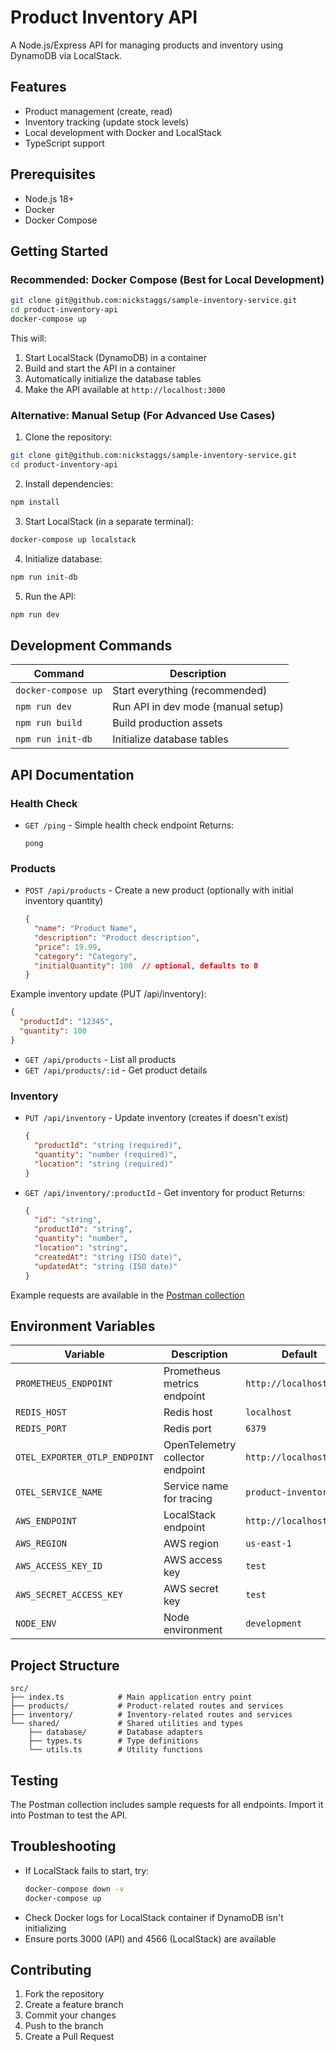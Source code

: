 # Product Inventory API

A Node.js/Express API for managing products and inventory using DynamoDB via LocalStack.

## Features

- Product management (create, read)
- Inventory tracking (update stock levels)
- Local development with Docker and LocalStack
- TypeScript support

## Prerequisites

- Node.js 18+
- Docker
- Docker Compose

## Getting Started

### Recommended: Docker Compose (Best for Local Development)
```bash
git clone git@github.com:nickstaggs/sample-inventory-service.git
cd product-inventory-api
docker-compose up
```

This will:
1. Start LocalStack (DynamoDB) in a container
2. Build and start the API in a container
3. Automatically initialize the database tables
4. Make the API available at `http://localhost:3000`

### Alternative: Manual Setup (For Advanced Use Cases)
1. Clone the repository:
```bash
git clone git@github.com:nickstaggs/sample-inventory-service.git
cd product-inventory-api
```

2. Install dependencies:
```bash
npm install
```

3. Start LocalStack (in a separate terminal):
```bash
docker-compose up localstack
```

4. Initialize database:
```bash
npm run init-db
```

5. Run the API:
```bash
npm run dev
```

## Development Commands

| Command | Description |
|---------|-------------|
| `docker-compose up` | Start everything (recommended) |
| `npm run dev` | Run API in dev mode (manual setup) |
| `npm run build` | Build production assets |
| `npm run init-db` | Initialize database tables |

## API Documentation

### Health Check
- `GET /ping` - Simple health check endpoint
  Returns:
  ```text
  pong
  ```

### Products
- `POST /api/products` - Create a new product (optionally with initial inventory quantity)
  ```json
  {
    "name": "Product Name",
    "description": "Product description",
    "price": 19.99,
    "category": "Category",
    "initialQuantity": 100  // optional, defaults to 0
  }
  ```
  
Example inventory update (PUT /api/inventory):
```json
{
  "productId": "12345", 
  "quantity": 100
}
```
- `GET /api/products` - List all products
- `GET /api/products/:id` - Get product details

### Inventory
- `PUT /api/inventory` - Update inventory (creates if doesn't exist)
  ```json
  {
    "productId": "string (required)",
    "quantity": "number (required)",
    "location": "string (required)"
  }
  ```
- `GET /api/inventory/:productId` - Get inventory for product
  Returns:
  ```json
  {
    "id": "string",
    "productId": "string",
    "quantity": "number",
    "location": "string",
    "createdAt": "string (ISO date)",
    "updatedAt": "string (ISO date)"
  }
  ```

Example requests are available in the [Postman collection](postman/Product%20Inventory%20API.postman_collection.json)

## Environment Variables

| Variable | Description | Default |
|----------|-------------|---------|
| `PROMETHEUS_ENDPOINT` | Prometheus metrics endpoint | `http://localhost:9090` |
| `REDIS_HOST` | Redis host | `localhost` |
| `REDIS_PORT` | Redis port | `6379` |
| `OTEL_EXPORTER_OTLP_ENDPOINT` | OpenTelemetry collector endpoint | `http://localhost:4318` |
| `OTEL_SERVICE_NAME` | Service name for tracing | `product-inventory-api` |
| `AWS_ENDPOINT` | LocalStack endpoint | `http://localhost:4566` |
| `AWS_REGION` | AWS region | `us-east-1` |
| `AWS_ACCESS_KEY_ID` | AWS access key | `test` |
| `AWS_SECRET_ACCESS_KEY` | AWS secret key | `test` |
| `NODE_ENV` | Node environment | `development` |

## Project Structure

```
src/
├── index.ts            # Main application entry point
├── products/           # Product-related routes and services
├── inventory/          # Inventory-related routes and services
└── shared/             # Shared utilities and types
    ├── database/       # Database adapters
    ├── types.ts        # Type definitions
    └── utils.ts        # Utility functions
```

## Testing

The Postman collection includes sample requests for all endpoints. Import it into Postman to test the API.

## Troubleshooting

- If LocalStack fails to start, try:
  ```bash
  docker-compose down -v
  docker-compose up
  ```
- Check Docker logs for LocalStack container if DynamoDB isn't initializing
- Ensure ports 3000 (API) and 4566 (LocalStack) are available

## Contributing

1. Fork the repository
2. Create a feature branch
3. Commit your changes
4. Push to the branch
5. Create a Pull Request

